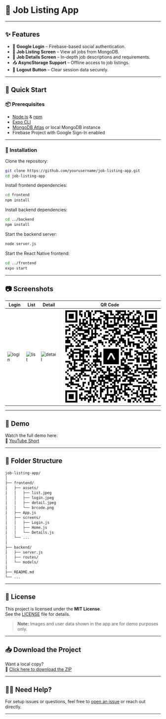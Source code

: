 
# 💼 Job Listing App

---

## ✨ Features

- 🔐 **Google Login** – Firebase-based social authentication.
- 📄 **Job Listing Screen** – View all jobs from MongoDB.
- 📌 **Job Details Screen** – In-depth job descriptions and requirements.
- 📤 **AsyncStorage Support** – Offline access to job listings.
- 🚪 **Logout Button** – Clear session data securely.

---

## 🚀 Quick Start

### 📦 Prerequisites

- [Node.js](https://nodejs.org/) & [npm](https://www.npmjs.com/)
- [Expo CLI](https://docs.expo.dev/workflow/expo-cli/)
- [MongoDB Atlas](https://www.mongodb.com/cloud/atlas) or local MongoDB instance
- Firebase Project with Google Sign-In enabled

---

### 📂 Installation

Clone the repository:

```bash
git clone https://github.com/yourusername/job-listing-app.git
cd job-listing-app
```

Install frontend dependencies:

```bash
cd frontend
npm install
```

Install backend dependencies:

```bash
cd ../backend
npm install
```

Start the backend server:

```bash
node server.js
```

Start the React Native frontend:

```bash
cd ../frontend
expo start
```

---

## 📷 Screenshots

| Login | List | Detail | QR Code |
|-------|------|--------|---------|
| ![login](./frontend/assets/login.jpeg) | ![list](./frontend/assets/list.jpeg) | ![detail](./frontend/assets/detail.jpeg) | ![barcode](./frontend/assets/brcode.png) |

---

## 🎥 Demo

Watch the full demo here:  
🔗 [YouTube Short](https://youtube.com/shorts/iUZ7w-KeOEU?si=OVm2UBWMPwB3KZFD)

---

## 📁 Folder Structure

```
job-listing-app/
│
├── frontend/
│   ├── assets/
│   │   ├── list.jpeg
│   │   ├── login.jpeg
│   │   ├── detail.jpeg
│   │   └── brcode.png
│   ├── App.js
│   ├── screens/
│   │   ├── Login.js
│   │   ├── Home.js
│   │   └── Details.js
│   └── ...
│
├── backend/
│   ├── server.js
│   ├── routes/
│   └── models/
│
├── README.md
└── ...
```

---

## 📄 License

This project is licensed under the **MIT License**.  
See the [LICENSE](./LICENSE) file for details.

> **Note:** Images and user data shown in the app are for demo purposes only.

---

## 📥 Download the Project

Want a local copy?  
🔗 [Click here to download the ZIP](https://github.com/haad1370/job-listing-app/archive/refs/heads/main.zip)

---

## 🙋‍♂️ Need Help?

For setup issues or questions, feel free to [open an issue](https://github.com/haad1370/job-listing-app/issues) or reach out directly.

---
